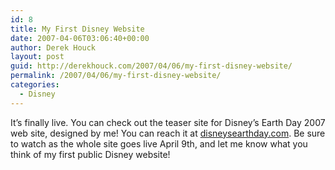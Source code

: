 ```yaml
---
id: 8
title: My First Disney Website
date: 2007-04-06T03:06:40+00:00
author: Derek Houck
layout: post
guid: http://derekhouck.com/2007/04/06/my-first-disney-website/
permalink: /2007/04/06/my-first-disney-website/
categories:
  - Disney
---
```

It&#8217;s finally live. You can check out the teaser site for Disney&#8217;s Earth Day 2007 web site, designed by me! You can reach it at [disneysearthday.com](http://www.disneysearthday.com). Be sure to watch as the whole site goes live April 9th, and let me know what you think of my first public Disney website!